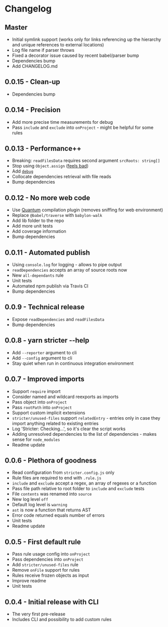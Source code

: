 # Changelog

## Master

- Initial symlink support (works only for links referencing up the hierarchy and unique references to external locations)
- Log file name if parser throws
- Fixed a decorator issue caused by recent babel/parser bump
- Dependencies bump
- Add CHANGELOG.md

## 0.0.15 - Clean-up

- Dependencies bump

## 0.0.14 - Precision

- Add more precise time measurements for debug
- Pass `include` and `exclude` into `onProject` - might be helpful for some rules

## 0.0.13 - Performance++

- Breaking: `readFilesData` requires second argument `srcRoots: string[]`
- Stop using `Object.assign` ([feels bad](https://jsperf.com/assign-vs-set-value))
- Add [`debug`](https://www.npmjs.com/package/debug)
- Collocate dependencies retrieval with file reads
- Bump dependencies

## 0.0.12 - No more web code

- Use [Quantum](https://fuse-box.org/page/quantum) compilation plugin (removes sniffing for web environment)
- Replace `@babel/traverse` with `babylon-walk`
- Add lib folder to the repo
- Add more unit tests
- Add coverage information
- Bump dependencies

## 0.0.11 - Automated publish

- Using `console.log` for logging - allows to pipe output
- `readDependencies` accepts an array of source roots now
- New `all-dependants` rule
- Unit tests
- Automated npm publish via Travis CI
- Bump dependencies

## 0.0.9 - Technical release

- Expose `readDependencies` and `readFilesData`
- Bump dependencies

## 0.0.8 - yarn stricter --help

- Add `--reporter` argument to cli
- Add `--config` argument to cli
- Stay quiet when run in continuous integration environment

## 0.0.7 - Improved imports

- Support `require` import
- Consider named and wildcard reexports as imports
- Pass object into `onProject`
- Pass `rootPath` into `onProject`
- Support custom implicit extensions
- `stricter/unused-files` support `relatedEntry` - entries only in case they import anything related to existing entries
- Log 'Stricter: Checking...', so it's clear the script works
- Adding unresolved dependencies to the list of dependencies - makes sense for `node_modules`
- Readme update

## 0.0.6 - Plethora of goodness

- Read configuration from `stricter.config.js` only
- Rule files are required to end with `.rule.js` 
- `include` and `exclude` accept a regex, an array of regexes or a function
- Pass file path relative to root folder to `include` and `exclude` tests
- File `contents` was renamed into `source`
- New log level `off`
- Default log level is `warning`
- `ast` is now a function that returns AST
- Error code returned equals number of errors
- Unit tests
- Readme update

## 0.0.5 - First default rule

- Pass rule usage config into `onProject`
- Pass dependencies into `onProject`
- Add `stricter/unused-files` rule
- Remove `onFile` support for rules
- Rules receive frozen objects as input
- Improve readme
- Unit tests

## 0.0.4 - Initial release with CLI

- The very first pre-release
- Includes CLI and possibility to add custom rules